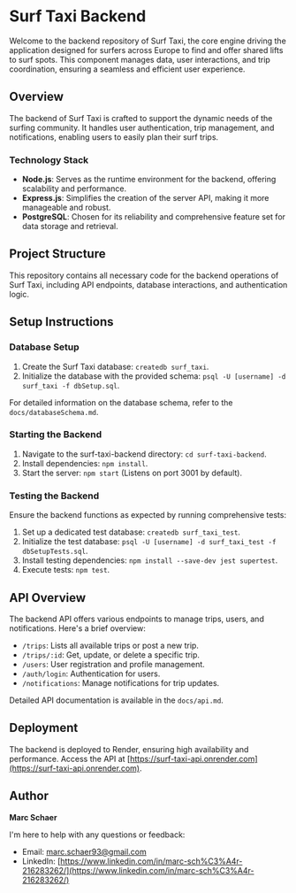 # Surf Taxi Backend

Welcome to the backend repository of Surf Taxi, the core engine driving the application designed for surfers across Europe to find and offer shared lifts to surf spots. This component manages data, user interactions, and trip coordination, ensuring a seamless and efficient user experience.

## Overview

The backend of Surf Taxi is crafted to support the dynamic needs of the surfing community. It handles user authentication, trip management, and notifications, enabling users to easily plan their surf trips.

### Technology Stack

- **Node.js**: Serves as the runtime environment for the backend, offering scalability and performance.
- **Express.js**: Simplifies the creation of the server API, making it more manageable and robust.
- **PostgreSQL**: Chosen for its reliability and comprehensive feature set for data storage and retrieval.

## Project Structure

This repository contains all necessary code for the backend operations of Surf Taxi, including API endpoints, database interactions, and authentication logic.

## Setup Instructions

### Database Setup

1. Create the Surf Taxi database: `createdb surf_taxi`.
2. Initialize the database with the provided schema: `psql -U [username] -d surf_taxi -f dbSetup.sql`.

For detailed information on the database schema, refer to the `docs/databaseSchema.md`.

### Starting the Backend

1. Navigate to the surf-taxi-backend directory: `cd surf-taxi-backend`.
2. Install dependencies: `npm install`.
3. Start the server: `npm start` (Listens on port 3001 by default).

### Testing the Backend

Ensure the backend functions as expected by running comprehensive tests:

1. Set up a dedicated test database: `createdb surf_taxi_test`.
2. Initialize the test database: `psql -U [username] -d surf_taxi_test -f dbSetupTests.sql`.
3. Install testing dependencies: `npm install --save-dev jest supertest`.
4. Execute tests: `npm test`.

## API Overview

The backend API offers various endpoints to manage trips, users, and notifications. Here's a brief overview:

- `/trips`: Lists all available trips or post a new trip.
- `/trips/:id`: Get, update, or delete a specific trip.
- `/users`: User registration and profile management.
- `/auth/login`: Authentication for users.
- `/notifications`: Manage notifications for trip updates.

Detailed API documentation is available in the `docs/api.md`.

## Deployment

The backend is deployed to Render, ensuring high availability and performance. Access the API at [https://surf-taxi-api.onrender.com](https://surf-taxi-api.onrender.com).

## Author

**Marc Schaer**

I'm here to help with any questions or feedback:

- Email: marc.schaer93@gmail.com
- LinkedIn: [https://www.linkedin.com/in/marc-sch%C3%A4r-216283262/](https://www.linkedin.com/in/marc-sch%C3%A4r-216283262/)
